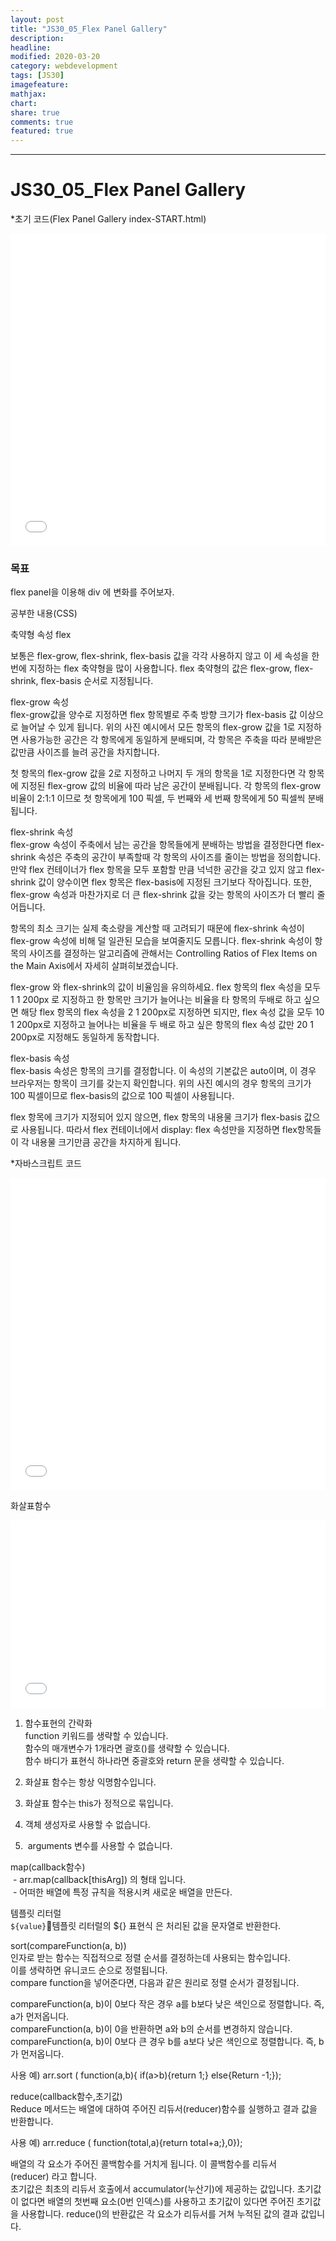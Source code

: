 ```yaml
---
layout: post
title: "JS30_05_Flex Panel Gallery"
description:
headline:
modified: 2020-03-20
category: webdevelopment
tags: [JS30]
imagefeature:
mathjax:
chart:
share: true
comments: true
featured: true
---
```


---

# JS30_05_Flex Panel Gallery

*초기 코드(Flex Panel Gallery index-START.html)
<div class="code">
<iframe width="100%" height="500" src="//jsfiddle.net/lsh58/em3dya0f/embedded/html,result/dark/" allowfullscreen="allowfullscreen" allowpaymentrequest frameborder="0"></iframe>
</div>

### 목표
flex panel을 이용해 div 에 변화를 주어보자.

공부한 내용(CSS)  

<span class="orange">축약형 속성 flex</span>  

보통은 flex-grow, flex-shrink, flex-basis  값을 각각 사용하지 않고 이 세 속성을 한번에 지정하는 flex 축약형을 많이 사용합니다. flex 축약형의 값은 flex-grow, flex-shrink, flex-basis 순서로 지정됩니다.

<span class="gray">flex-grow 속성</span>  
flex-grow값을 양수로 지정하면 flex 항목별로 주축 방향 크기가 flex-basis 값 이상으로 늘어날 수 있게 됩니다. 위의 사진 예시에서 모든 항목의 flex-grow 값을 1로 지정하면 사용가능한 공간은 각 항목에게 동일하게 분배되며, 각 항목은 주축을 따라 분배받은 값만큼 사이즈를 늘려 공간을 차지합니다.

첫 항목의 flex-grow 값을 2로 지정하고 나머지 두 개의 항목을 1로 지정한다면 각 항목에 지정된 flex-grow 값의 비율에 따라 남은 공간이 분배됩니다. 각 항목의 flex-grow 비율이 2:1:1 이므로 첫 항목에게 100 픽셀, 두 번째와 세 번째 항목에게 50 픽셀씩 분배됩니다.

<span class="gray">flex-shrink 속성</span>  
flex-grow 속성이 주축에서 남는 공간을 항목들에게 분배하는 방법을 결정한다면 flex-shrink 속성은 주축의 공간이 부족할때 각 항목의 사이즈를 줄이는 방법을 정의합니다. 만약 flex 컨테이너가 flex 항목을 모두 포함할 만큼 넉넉한 공간을 갖고 있지 않고 flex-shrink 값이 양수이면 flex 항목은 flex-basis에 지정된 크기보다 작아집니다. 또한, flex-grow 속성과 마찬가지로 더 큰 flex-shrink 값을 갖는 항목의 사이즈가 더 빨리 줄어듭니다.

항목의 최소 크기는 실제 축소량을 계산할 때 고려되기 때문에 flex-shrink 속성이 flex-grow 속성에 비해 덜 일관된 모습을 보여줄지도 모릅니다. flex-shrink 속성이 항목의 사이즈를 결정하는 알고리즘에 관해서는 Controlling Ratios of Flex Items on the Main Axis에서 자세히 살펴히보겠습니다.

flex-grow 와 flex-shrink의 값이 비율임을 유의하세요.  flex 항목의 flex 속성을 모두 1 1 200px 로 지정하고 한 항목만 크기가 늘어나는 비율을 타 항목의 두배로 하고 싶으면 해당 flex 항목의 flex 속성을 2 1 200px로 지정하면 되지만, flex 속성 값을 모두  10 1 200px로 지정하고 늘어나는 비율을 두 배로 하고 싶은 항목의 flex 속성 값만 20 1 200px로 지정해도 동일하게 동작합니다.

<span class="gray">flex-basis 속성</span>  
flex-basis 속성은 항목의 크기를 결정합니다. 이 속성의 기본값은 auto이며, 이 경우 브라우저는 항목이 크기를 갖는지 확인합니다. 위의 사진 예시의 경우 항목의 크기가 100 픽셀이므로 flex-basis의 값으로 100 픽셀이 사용됩니다.

flex 항목에 크기가 지정되어 있지 않으면, flex 항목의 내용물 크기가 flex-basis 값으로 사용됩니다. 따라서 flex 컨테이너에서 display: flex 속성만을 지정하면 flex항목들이 각 내용물 크기만큼 공간을 차지하게 됩니다.


*자바스크립트 코드
<div class="code">
<iframe width="100%" height="500" src="//jsfiddle.net/lsh58/0jxk6wr8/3/embedded/js/dark/" allowfullscreen="allowfullscreen" allowpaymentrequest frameborder="0"></iframe>
</div>

<span class="orange">화살표함수</span>  


<div class="code">
<iframe width="100%" height="300" src="//jsfiddle.net/lsh58/0jxk6wr8/3/embedded/js/dark/" allowfullscreen="allowfullscreen" allowpaymentrequest frameborder="0"></iframe>
</div>

1. 함수표현의 간략화  
function 키워드를 생략할 수 있습니다.  
함수의 매개변수가 1개라면 괄호()를 생략할 수 있습니다.  
함수 바디가 표현식 하나라면 중괄호와 return 문을 생략할 수 있습니다.  

2. 화살표 함수는 항상 익명함수입니다.  

3. 화살표 함수는 this가 정적으로 묶입니다.  

4. 객체 생성자로 사용할 수 없습니다.  

5.  arguments 변수를 사용할 수 없습니다.  

<span class="orange">map(callback함수)</span>  
 - arr.map(callback[thisArg]) 의 형태 입니다.  
 - 어떠한 배열에 특정 규칙을 적용시켜 새로운 배열을 만든다.  

<span class="orange">템플릿 리터럴</span>  
`${value}`템플릿 리터럴의 ${} 표현식 은 처리된 값을 문자열로 반환한다.  

<span class="orange">sort(compareFunction(a, b))</span>  
인자로 받는 함수는 직접적으로 정렬 순서를 결정하는데 사용되는 함수입니다.  
이를 생략하면 유니코드 순으로 정렬됩니다.  
compare function을 넣어준다면, 다음과 같은 원리로 정렬 순서가 결정됩니다.  

compareFunction(a, b)이 <span class="gray">0보다 작은 경우</span> <span class="redline">a를 b보다 낮은 색인으로 정렬합니다.
즉, a가 먼저옵니다.</span>  
compareFunction(a, b)이 <span class="gray">0을 반환하면</span> <span class="redline">a와 b의 순서를 변경하지 않습니다.</span>  
compareFunction(a, b)이 <span class="gray">0보다 큰 경우</span> <span class="redline">b를 a보다 낮은 색인으로 정렬합니다.
즉, b가 먼저옵니다.</span>  

사용 예) arr.sort ( function(a,b){ if(a>b){return 1;} else{Return -1;});

<span class="orange">reduce(callback함수,초기값)</span>  
Reduce 메서드는 배열에 대하여 주어진 리듀서(reducer)함수를 실행하고 결과 값을 반환합니다.  

사용 예) arr.reduce ( function(total,a){return total+a;},0});

배열의 각 요소가 주어진 콜백함수를 거치게 됩니다. 이 콜백함수를 리듀서(reducer) 라고 합니다.  
초기값은 최초의 리듀서 호출에서 accumulator(누산기)에 제공하는 값입니다. 초기값이 없다면 배열의 첫번째 요소(0번 인덱스)를 사용하고 초기값이 있다면 주어진 초기값을 사용합니다. reduce()의 반환값은 각 요소가 리듀서를 거쳐 누적된 값의 결과 값입니다.  
